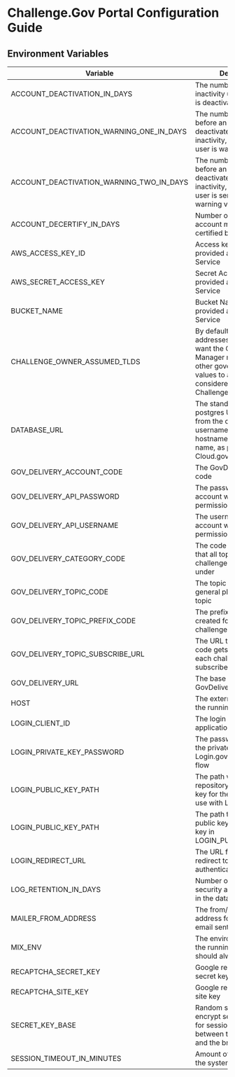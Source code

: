 # Challenge.Gov Portal Configuration Guide

## Environment Variables

| Variable                                 | Description                                                                                                                                                                           | Expected Value Examples                                     |
| ---------------------------------------- | ------------------------------------------------------------------------------------------------------------------------------------------------------------------------------------- | ----------------------------------------------------------- |
| ACCOUNT_DEACTIVATION_IN_DAYS             | The number of days of inactivity until an account is deactivated                                                                                                                      | 90                                                          |
| ACCOUNT_DEACTIVATION_WARNING_ONE_IN_DAYS | The number of days before an account is deactivated due to inactivity, in which the user is warned via email                                                                          | 30                                                          |
| ACCOUNT_DEACTIVATION_WARNING_TWO_IN_DAYS | The number of days before an account is deactivated due to inactivity, in which the user is sent a second warning via email                                                           | 10                                                          |
| ACCOUNT_DECERTIFY_IN_DAYS                | Number of days until the account must be re-certified by a GSA admin                                                                                                                  | 365                                                         |
| AWS_ACCESS_KEY_ID                        | Access key for S3, provided as a Cloud.gov Service                                                                                                                                    |                                                             |
| AWS_SECRET_ACCESS_KEY                    | Secret Access key for S3, provided as a Cloud.gov Service                                                                                                                             |                                                             |
| BUCKET_NAME                              | Bucket Name for S3, provided as a Cloud.gov Service                                                                                                                                   |                                                             |
| CHALLENGE_OWNER_ASSUMED_TLDS             | By default, only .gov email addresses are assumed to want the Challenge Manager role, this allows other government TLD values to also be considered as wanting the Challenge Manager role | .mil                                                        |
| DATABASE_URL                             | The standard formatted postgres URL composed from the components of username, password, hostname, and database name, as provided by the Cloud.gov RDS service                         | postgres://username:password@hostname:port/database         |
| GOV_DELIVERY_ACCOUNT_CODE                | The GovDelivery account code                                                                                                                                                          |                                                             |
| GOV_DELIVERY_API_PASSWORD                | The password of the API account with admin permission for the API                                                                                                                     |                                                             |
| GOV_DELIVERY_API_USERNAME                | The username of the API account with admin permission for the API                                                                                                                     |                                                             |
| GOV_DELIVERY_CATEGORY_CODE               | The code of the category that all topics for each challenge are categorized under                                                                                                     | CHAL_ALL_<ENV>                                              |
| GOV_DELIVERY_TOPIC_CODE                  | The topic code for the general platform news topic                                                                                                                                    | CHAL_NEWS_<ENV>                                             |
| GOV_DELIVERY_TOPIC_PREFIX_CODE           | The prefix for each topic created for each challenge                                                                                                                                  | CHAL_<ENV>                                                  |
| GOV_DELIVERY_TOPIC_SUBSCRIBE_URL         | The URL that the topic code gets added to for each challenge to be subscribed to                                                                                                      |                                                             |
| GOV_DELIVERY_URL                         | The base API url for the GovDelivery API                                                                                                                                              |                                                             |
| HOST                                     | The external DNS name of the running portal                                                                                                                                           | portal.challenge.gov                                        |
| LOGIN_CLIENT_ID                          | The login client ID for the application in Login.gov                                                                                                                                  | urn:gov:gsa:openidconnect.profiles:sp:sso:gsa:challenge_gov |
| LOGIN_PRIVATE_KEY_PASSWORD               | The password to decrypt the private key used in the Login.gov OpenID connect flow                                                                                                     | password                                                    |
| LOGIN_PUBLIC_KEY_PATH                    | The path within the code repository to the provide key for the application to use with Login.gov                                                                                      | environment_key.pem                                         |
| LOGIN_PUBLIC_KEY_PATH                    | The path to the matching public key for the private key in LOGIN_PUBLIC_KEY_PATH                                                                                                      | cert.pem                                                    |
| LOGIN_REDIRECT_URL                       | The URL for Login.gov to redirect to as part of the authentication flow}                                                                                                              | https://portal.challenge.gov/auth/result                    |
| LOG_RETENTION_IN_DAYS                    | Number of days of security audit logs to keep in the database                                                                                                                         | 90                                                          |
| MAILER_FROM_ADDRESS                      | The from/reply-to address for transactional email sent by the system                                                                                                                  | support@challenge.gov                                       |
| MIX_ENV                                  | The environment mode for the running application, should always be prod                                                                                                               | prod                                                        |
| RECAPTCHA_SECRET_KEY                     | Google reCaptcha 3 secret key                                                                                                                                                         |                                                             |
| RECAPTCHA_SITE_KEY                       | Google reCaptcha 3 public site key                                                                                                                                                    |                                                             |
| SECRET_KEY_BASE                          | Random seed used to encrypt secrets (cookies) for session management between the application and the browser                                                                          |                                                             |
| SESSION_TIMEOUT_IN_MINUTES               | Amount of idle time before the system logs a user out                                                                                                                                 | 15                                                          |
